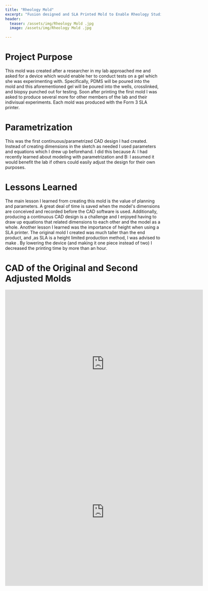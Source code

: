```yaml
---
title: "Rheology Mold"
excerpt: "Fusion designed and SLA Printed Mold to Enable Rheology Studies"
header:
  teaser: /assets/img/Rheology Mold .jpg
  image: /assets/img/Rheology Mold .jpg
   
---
```


# Project Purpose
This mold was created after a researcher in my lab approached me and asked for a device which would enable her to conduct tests on a gel which she was experimenting with. Specifically, PDMS will be poured into the mold and this aforementioned gel will be poured into the wells, crosslinked, and biopsy punched out for testing. Soon after printing the first mold I was asked to produce several more for other members of the lab and their indivisual experiments. Each mold was produced with the Form 3 SLA printer.

# Parametrization
This was the first continuous/parametrized CAD design I had created. Instead of creating dimensions in the sketch as needed I used parameters and equations which I drew up beforehand. I did this because A: I had recently learned about modeling with parametrization and B: I assumed it would benefit the lab if others could easily adjust the design for their own purposes.

# Lessons Learned
The main lesson I learned from creating this mold is the value of planning and parameters. A great deal of time is saved when the model's dimensions are conceived and recorded before the CAD software is used. Additionally, producing a continuous CAD design is a challenge and I enjoyed having to draw up equations that related dimensions to each other and the model as a whole. 
Another lesson I learned was the importance of height when using a SLA printer. The original mold I created was much taller than the end product, and ,as SLA is a height limited production method, I was advised to make . By lowering the device (and making it one piece instead of two) I decreased the printing time by more than an hour. 

# CAD of the Original and Second Adjusted Molds
<iframe src="https://vanderbilt1024.autodesk360.com/shares/public/SH512d4QTec90decfa6e98ab8991e975b955?mode=embed" width="640" height="480" allowfullscreen="true" webkitallowfullscreen="true" mozallowfullscreen="true"  frameborder="0"></iframe>

<iframe src="https://vanderbilt1024.autodesk360.com/shares/public/SH512d4QTec90decfa6e799bf4f2222065b2?mode=embed" width="640" height="480" allowfullscreen="true" webkitallowfullscreen="true" mozallowfullscreen="true"  frameborder="0"></iframe>



